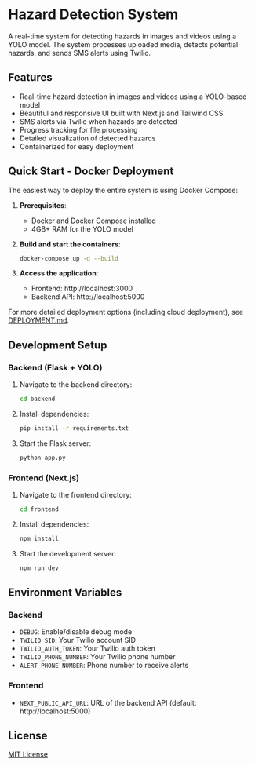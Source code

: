 # Hazard Detection System

A real-time system for detecting hazards in images and videos using a YOLO model. The system processes uploaded media, detects potential hazards, and sends SMS alerts using Twilio.

## Features

- Real-time hazard detection in images and videos using a YOLO-based model
- Beautiful and responsive UI built with Next.js and Tailwind CSS
- SMS alerts via Twilio when hazards are detected
- Progress tracking for file processing
- Detailed visualization of detected hazards
- Containerized for easy deployment

## Quick Start - Docker Deployment

The easiest way to deploy the entire system is using Docker Compose:

1. **Prerequisites**:
   - Docker and Docker Compose installed
   - 4GB+ RAM for the YOLO model

2. **Build and start the containers**:
   ```bash
   docker-compose up -d --build
   ```

3. **Access the application**:
   - Frontend: http://localhost:3000
   - Backend API: http://localhost:5000

For more detailed deployment options (including cloud deployment), see [DEPLOYMENT.md](DEPLOYMENT.md).

## Development Setup

### Backend (Flask + YOLO)

1. Navigate to the backend directory:
   ```bash
   cd backend
   ```

2. Install dependencies:
   ```bash
   pip install -r requirements.txt
   ```

3. Start the Flask server:
   ```bash
   python app.py
   ```

### Frontend (Next.js)

1. Navigate to the frontend directory:
   ```bash
   cd frontend
   ```

2. Install dependencies:
   ```bash
   npm install
   ```

3. Start the development server:
   ```bash
   npm run dev
   ```

## Environment Variables

### Backend

- `DEBUG`: Enable/disable debug mode
- `TWILIO_SID`: Your Twilio account SID
- `TWILIO_AUTH_TOKEN`: Your Twilio auth token
- `TWILIO_PHONE_NUMBER`: Your Twilio phone number
- `ALERT_PHONE_NUMBER`: Phone number to receive alerts

### Frontend

- `NEXT_PUBLIC_API_URL`: URL of the backend API (default: http://localhost:5000)

## License

[MIT License](LICENSE) 